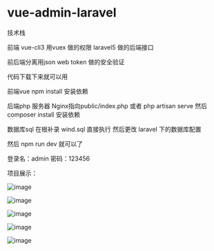# vue-admin-laravel

技术栈

前端 vue-cli3 
用vuex 做的权限
laravel5 做的后端接口

前后端分离用json web token 做的安全验证


代码下载下来就可以用 

前端vue  npm install 安装依赖 

后端php 服务器 Nginx指向public/index.php 或者 php artisan serve   然后composer install 安装依赖

数据库sql 在根补录 wind.sql 直接执行 然后更改 laravel 下的数据库配置

然后 npm run dev 就可以了

登录名：admin
密码：123456

项目展示：

![image](https://github.com/tieshengdetie/vue-admin-laravel/blob/master/1599624914272.jpg)

![image](https://github.com/tieshengdetie/vue-admin-laravel/blob/master/home.jpg)

![image](https://github.com/tieshengdetie/vue-admin-laravel/blob/master/juese.png)

![image](https://github.com/tieshengdetie/vue-admin-laravel/blob/master/caidan.png)

![image](https://github.com/tieshengdetie/vue-admin-laravel/blob/master/bumen.png)



